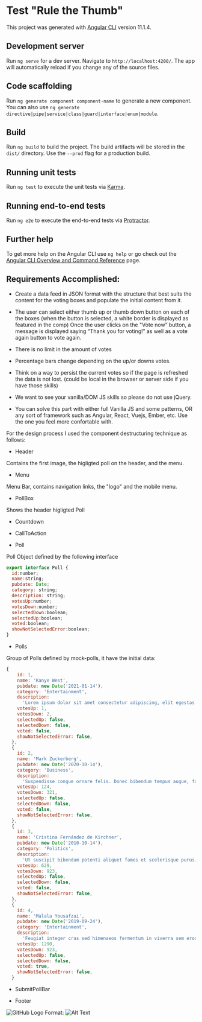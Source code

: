 # Test "Rule the Thumb"

This project was generated with [Angular CLI](https://github.com/angular/angular-cli) version 11.1.4.

## Development server

Run `ng serve` for a dev server. Navigate to `http://localhost:4200/`. The app will automatically reload if you change any of the source files.

## Code scaffolding

Run `ng generate component component-name` to generate a new component. You can also use `ng generate directive|pipe|service|class|guard|interface|enum|module`.

## Build

Run `ng build` to build the project. The build artifacts will be stored in the `dist/` directory. Use the `--prod` flag for a production build.

## Running unit tests

Run `ng test` to execute the unit tests via [Karma](https://karma-runner.github.io).

## Running end-to-end tests

Run `ng e2e` to execute the end-to-end tests via [Protractor](http://www.protractortest.org/).

## Further help

To get more help on the Angular CLI use `ng help` or go check out the [Angular CLI Overview and Command Reference](https://angular.io/cli) page.


## Requirements Accomplished:
  * Create a data feed in JSON format with the structure that best suits the content for the voting boxes and populate the initial content from it.
  
  * The user can select either thumb up or thumb down button on each of the boxes (when the button is selected, a white border is displayed as featured in the comp) Once the user clicks on the "Vote now” button, a message is displayed saying “Thank you for voting!” as well as a vote again button to vote again.
  
  - There is no limit in the amount of votes
  
  - Percentage bars change depending on the up/or downs votes.
  
  - Think on a way to persist the current votes so if the page is refreshed the data is not lost. (could be local in the browser or server side if you have those skills)
  
  - We want to see your vanilla/DOM JS skills so please do not use jQuery.
  
  - You can solve this part with either full Vanilla JS and some patterns, OR any sort of framework such as Angular, React, Vuejs, Ember, etc. Use the one you feel more confortable with.

For the design process I used the component destructuring technique as follows:

* Header

Contains the first image, the higligted poll on the header, and the menu. 

* Menu

Menu Bar, contains navigation links, the "logo" and the mobile menu.

* PollBox

Shows the header higligted Poll

* Countdown

* CallToAction

* Poll

Poll Object defined by the following interface

```javascript
export interface Poll {
  id:number;
  name:string;
  pubdate: Date;
  category: string;
  description: string;
  votesUp:number;
  votesDown:number;
  selectedDown:boolean;
  selectedUp:boolean;
  voted:boolean;
  showNotSelectedError:boolean;
}
```

* Polls

Group of Polls defined by mock-polls, it have the initial data:

```javascript
{
    id: 1,
    name: 'Kanye West',
    pubdate: new Date('2021-01-14'),
    category: 'Entertainment',
    description:
      'Lorem ipsum dolor sit amet consectetur adipiscing, elit egestas venenatis cubilia ornare, mauris vivamus curabitur dis aenean.',
    votesUp: 1,
    votesDown: 2,
    selectedUp: false,
    selectedDown: false,
    voted: false,
    showNotSelectedError: false,
  },
  {
    id: 2,
    name: 'Mark Zuckerberg',
    pubdate: new Date('2020-10-14'),
    category: 'Business',
    description:
      'Suspendisse congue ornare felis. Donec bibendum tempus augue, faucibus congue mi maximus vel. Nullam turpis nunc, posuere sit amet consequat consequat, vehicula et risus. Vivamus congue volutpat metus eu porta.',
    votesUp: 124,
    votesDown: 321,
    selectedUp: false,
    selectedDown: false,
    voted: false,
    showNotSelectedError: false,
  },
  {
    id: 3,
    name: 'Cristina Fernández de Kirchner',
    pubdate: new Date('2010-10-14'),
    category: 'Politics',
    description:
      'Ut suscipit bibendum potenti aliquet fames et scelerisque purus, nam mi inceptos.',
    votesUp: 629,
    votesDown: 923,
    selectedUp: false,
    selectedDown: false,
    voted: false,
    showNotSelectedError: false,
  },
  {
    id: 4,
    name: 'Malala Yousafzai',
    pubdate: new Date('2019-09-24'),
    category: 'Entertainment',
    description:
      'Feugiat integer cras sed himenaeos fermentum in viverra sem eros per hendrerit ut, habitasse quis sociis fames nec urna facilisi semper nullam eleifend.',
    votesUp: 1290,
    votesDown: 923,
    selectedUp: false,
    selectedDown: false,
    voted: true,
    showNotSelectedError: false,
  }
```

* SubmitPollBar

* Footer


![GitHub Logo](/images/logo.png)
Format: ![Alt Text](url)
